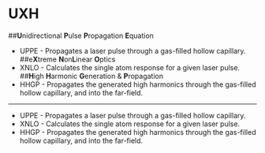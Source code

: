 # UXH

##**U**nidirectional **P**ulse **P**ropagation **E**quation
* UPPE - Propagates a laser pulse through a gas-filled hollow capillary.
##e**X**treme **N**on**L**inear **O**ptics
* XNLO - Calculates the single atom response for a given laser pulse.
##**H**igh **H**armonic **G**eneration & **P**ropagation
* HHGP - Propagates the generated high harmonics through the gas-filled hollow capillary, and into the far-field.
___
* UPPE - Propagates a laser pulse through a gas-filled hollow capillary.
* XNLO - Calculates the single atom response for a given laser pulse.
* HHGP - Propagates the generated high harmonics through the gas-filled hollow capillary, and into the far-field.
